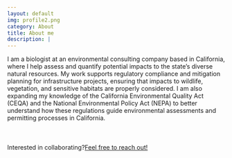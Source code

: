 ```yaml
---
layout: default
img: profile2.png
category: About
title: About me
description: |
---
```

I am a biologist at an environmental consulting company based in California, where I help assess and quantify potential impacts to the state’s diverse natural resources. My work supports regulatory compliance and mitigation planning for infrastructure projects, ensuring that impacts to wildlife, vegetation, and sensitive habitats are properly considered. I am also expanding my knowledge of the California Environmental Quality Act (CEQA) and the National Environmental Policy Act (NEPA) to better understand how these regulations guide environmental assessments and permitting processes in California.
<br>
<br>
<br>
<br>
Interested in collaborating?[Feel free to reach out!](mailto:chamberlandlisa8@gmail.com)

